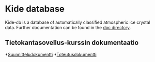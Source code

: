 # Kide database

Kide-db is a database of automatically classified atmospheric ice crystal data.
Further documentation can be found in the [doc directory](doc/README.md).

## Tietokantasovellus-kurssin dokumentaatio

*[Suunnitteludokumentti](doc/Suunnitteludokumentti.pdf)
*[Toteutusdokumentti](doc/Toteutusdokumentti.pdf)
